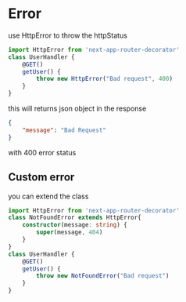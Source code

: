 # Error
use HttpError to throw the httpStatus
```ts
import HttpError from 'next-app-router-decorator'
class UserHandler {
    @GET()
    getUser() {
        throw new HttpError("Bad request", 400)
    }
}
```
this will returns json object in the response
```json
{
    "message": "Bad Request"
}
```
with 400 error status

## Custom error
you can extend the class
```ts
import HttpError from 'next-app-router-decorator'
class NotFoundError extends HttpError{
    constructor(message: string) {
        super(message, 404)
    }
}
class UserHandler {
    @GET()
    getUser() {
        throw new NotFoundError("Bad request")
    }
}
